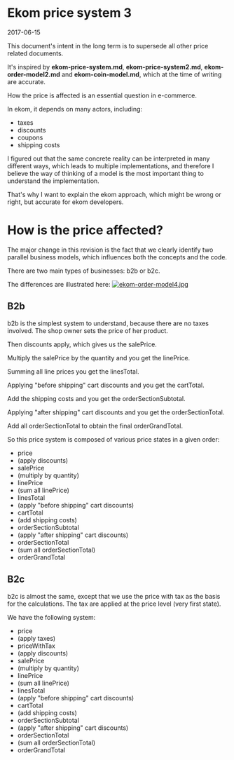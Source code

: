 Ekom price system 3
=====================
2017-06-15


This document's intent in the long term is to supersede all other price related documents.

It's inspired by **ekom-price-system.md**,  **ekom-price-system2.md**, **ekom-order-model2.md** and **ekom-coin-model.md**, which at the time of writing are accurate.


How the price is affected is an essential question in e-commerce.

In ekom, it depends on many actors, including:

- taxes
- discounts
- coupons
- shipping costs



I figured out that the same concrete reality can be interpreted in many different ways,
which leads to multiple implementations, and therefore I believe the way of thinking of a model is 
the most important thing to understand the implementation.

That's why I want to explain the ekom approach, which might be wrong or right, but accurate for ekom developers.




How is the price affected?
===========

The major change in this revision is the fact that we clearly identify two parallel business models, which influences both
the concepts and the code.



There are two main types of businesses: b2b or b2c.

The differences are illustrated here: [![ekom-order-model4.jpg](https://s19.postimg.org/jqk92y38j/ekom-order-model4.jpg)](https://postimg.org/image/jdsuwrkyn/)




B2b
-------

b2b is the simplest system to understand, because there are no taxes involved.
The shop owner sets the price of her product.

Then discounts apply, which gives us the salePrice.

Multiply the salePrice by the quantity and you get the linePrice.

Summing all line prices you get the linesTotal.

Applying "before shipping" cart discounts and you get the cartTotal.
 
Add the shipping costs and you get the orderSectionSubtotal.

Applying "after shipping" cart discounts and you get the orderSectionTotal.

Add all orderSectionTotal to obtain the final orderGrandTotal.


So this price system is composed of various price states in a given order:
 
- price 
- (apply discounts) 
- salePrice 
- (multiply by quantity) 
- linePrice
- (sum all linePrice) 
- linesTotal
- (apply "before shipping" cart discounts) 
- cartTotal
- (add shipping costs) 
- orderSectionSubtotal
- (apply "after shipping" cart discounts)
- orderSectionTotal
- (sum all orderSectionTotal) 
- orderGrandTotal


B2c
----------

b2c is almost the same, except that we use the price with tax as the basis for the calculations.
The tax are applied at the price level (very first state).

We have the following system:

- price 
- (apply taxes) 
- priceWithTax
- (apply discounts) 
- salePrice 
- (multiply by quantity) 
- linePrice
- (sum all linePrice) 
- linesTotal
- (apply "before shipping" cart discounts) 
- cartTotal
- (add shipping costs) 
- orderSectionSubtotal
- (apply "after shipping" cart discounts)
- orderSectionTotal
- (sum all orderSectionTotal) 
- orderGrandTotal

 
 
 
 

